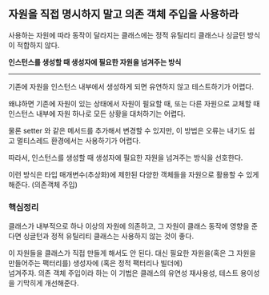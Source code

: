 ## 자원을 직접 명시하지 말고 의존 객체 주입을 사용하라

사용하는 자원에 따라 동작이 달라지는 클래스에는 정적 유틸리티 클래스나 싱글턴 방식이 적합하지 않다.

**인스턴스를 생성할 때 생성자에 필요한 자원을 넘겨주는 방식**


--- 

기존에 자원을 인스턴스 내부에서 생성하게 되면 유연하지 않고 테스트하기가 어렵다.

왜냐하면 기존에 자원이 있는 상태에서 자원이 필요할 때, 또는 다른 자원으로 교체할 때
인스턴스 내부에 자원 하나로 모든 상황을 대처하기는 어렵다.

물론 setter 와 같은 메서드를 추가해서 변경할 수 있지만,
이 방법은 오류는 내기도 쉽고 멀티스레드 환경에서는 사용하기가 어렵다.

따라서, 인스턴스를 생성할 때 생성자에 필요한 자원을 넘겨주는 방식을 선호한다.

이런 방식은 타입 매개변수(추상화)에 제한된 다양한 객체들을 자원으로 활용할 수 있게 해준다. (의존객체 주입)


### 핵심정리

클래스가 내부적으로 하나 이상의 자원에 의존하고, 그 자원이 클래스 동작에 영향을 준다면 
싱글턴과 정적 유틸리티 클래스는 사용하지 않는 것이 좋다.

이 자원들을 클래스가 직접 만들게 해서도 안 된다. 
대신 필요한 자원을(혹은 그 자원을 만들어주는 팩터리를) 생성자에 (혹은 정적 팩터리나 빌더에)  
넘겨주자. 의존 객체 주입이라 하는 이 기법은 클래스의 유연성 재사용성, 테스트 용이성을 기막히게 개선해준다.



